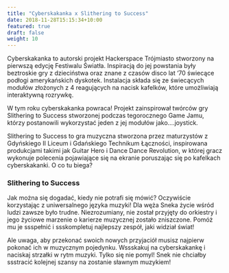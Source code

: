 ```yaml
---
title: "Cyberskakanka x Slithering to Success"
date: 2018-11-28T15:15:34+10:00
featured: true
draft: false
weight: 10
---
```


Cyberskakanka to autorski projekt Hackerspace Trójmiasto stworzony na pierwszą edycję Festiwalu Światła. Inspiracją do jej powstania były beztroskie gry z dzieciństwa oraz znane z czasów disco lat ‘70 świecące podłogi amerykańskich dyskotek. Instalacja składa się ze świecących modułów złożonych z 4 reagujących na nacisk kafelków, które umożliwiają interaktywną rozrywkę.

W tym roku cyberskakanka powraca! Projekt zainspirował twórców gry Slithering to Success stworzonej podczas tegorocznego Game Jamu, którzy postanowili wykorzystać jeden z jej modułów jako….joystick. 

Slithering to Success to gra muzyczna stworzona przez maturzystów z Gdyńskiego II Liceum i Gdańskiego Technikum Łączności, inspirowana produkcjami takimi jak Guitar Hero i Dance Dance Revolution, w której gracz wykonuje polecenia pojawiające się na ekranie poruszając się po kafelkach cyberskakanki. O co tu biega?


### Slithering to Success

Jak można się dogadać, kiedy nie potrafi się mówić? Oczywiście korzystając z uniwersalnego języka muzyki! Dla węża Sneka życie wśród ludzi zawsze było trudne. Niezrozumiany, nie został przyjęty do orkiestry i jego życiowe marzenie o karierze muzycznej zostało zniszczone. Pomóż mu je ssspełnić i ssskompletuj najlepszy zespół, jaki widział świat! 

Ale uwaga, aby przekonać swoich nowych przyjaciół musisz najpierw pokonać ich w muzycznym pojedynku. Wssskakuj na cyberskakankę i naciskaj strzałki w rytm muzyki. Tylko się nie pomyl! Snek nie chciałby ssstracić kolejnej szansy na zostanie sławnym muzykiem!
